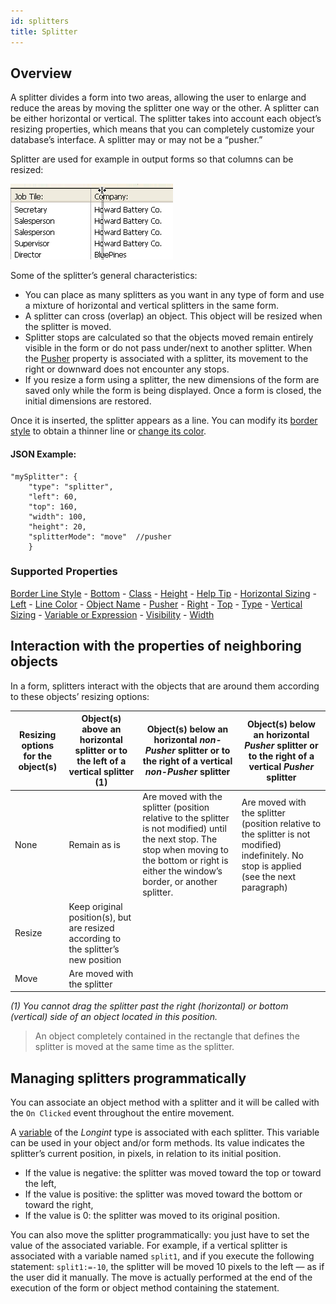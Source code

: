 ```yaml
---
id: splitters
title: Splitter
---
```


## Overview

A splitter divides a form into two areas, allowing the user to enlarge and reduce the areas by moving the splitter one way or the other. A splitter can be either horizontal or vertical. The splitter takes into account each object’s resizing properties, which means that you can completely customize your database’s interface. A splitter may or may not be a “pusher.”

Splitter are used for example in output forms so that columns can be resized:

![](assets/en/FormObjects/split1.png)


Some of the splitter’s general characteristics:

*	You can place as many splitters as you want in any type of form and use a mixture of horizontal and vertical splitters in the same form.
*	A splitter can cross (overlap) an object. This object will be resized when the splitter is moved.
*	Splitter stops are calculated so that the objects moved remain entirely visible in the form or do not pass under/next to another splitter. When the [Pusher](properties_ResizingOptions.md#pusher) property is associated with a splitter, its movement to the right or downward does not encounter any stops.
*	If you resize a form using a splitter, the new dimensions of the form are saved only while the form is being displayed. Once a form is closed, the initial dimensions are restored.

Once it is inserted, the splitter appears as a line. You can modify its [border style](properties_BackgroundAndBorder.md#border-line-style-dotted-line-type) to obtain a thinner line or [change its color](properties_BackgroundAndBorder.md##font-color-line-color). 

#### JSON Example:    

```4d
"mySplitter": {
	"type": "splitter",
	"left": 60,  
	"top": 160,   
	"width": 100,  
	"height": 20,  
	"splitterMode": "move"  //pusher
	}
``` 


### Supported Properties
[Border Line Style](properties_BackgroundAndBorder.md##border-line-style-dotted-line-type) - [Bottom](properties_CoordinatesAndSizing.md#bottom) - [Class](properties_Object.md#css-class) - [Height](properties_CoordinatesAndSizing.md#height) - [Help Tip](properties_Help.md#help-tip) - [Horizontal Sizing](properties_ResizingOptions.md#horizontal-sizing) - [Left](properties_CoordinatesAndSizing.md#left) - [Line Color](properties_BackgroundAndBorder.md##font-color-line-color) - [Object Name](properties_Object.md#object-name) - [Pusher](properties_ResizingOptions.md#pusher) - [Right](properties_CoordinatesAndSizing.md#right) - [Top](properties_CoordinatesAndSizing.md#top) - [Type](properties_Object.md#type) - [Vertical Sizing](properties_ResizingOptions.md#vertical-sizing) - [Variable or Expression](properties_Object.md#variable-or-expression) -  [Visibility](properties_Display.md#visibility) - [Width](properties_CoordinatesAndSizing.md#width) 

## Interaction with the properties of neighboring objects  

In a form, splitters interact with the objects that are around them according to these objects’ resizing options:

|Resizing options for the object(s)	|Object(s) above an horizontal splitter or to the left of a vertical splitter (1)	|Object(s) below an horizontal *non-Pusher* splitter or to the right of a vertical *non-Pusher* splitter|Object(s) below an horizontal *Pusher* splitter or to the right of a vertical *Pusher* splitter |
|---|---|---|---|
|None	|Remain as is	|Are moved with the splitter (position relative to the splitter is not modified) until the next stop. The stop when moving to the bottom or right is either the window’s border, or another splitter.	|Are moved with the splitter (position relative to the splitter is not modified) indefinitely. No stop is applied (see the next paragraph)|
|Resize	|Keep original position(s), but are resized according to the splitter’s new position	| | |
|Move	|Are moved with the splitter	| |  |

*(1) You cannot drag the splitter past the right (horizontal) or bottom (vertical) side of an object located in this position.*

>An object completely contained in the rectangle that defines the splitter is moved at the same time as the splitter.

## Managing splitters programmatically  

You can associate an object method with a splitter and it will be called with the `On Clicked` event throughout the entire movement.

A [variable](properties_Object.md#variable-or-expression) of the *Longint* type is associated with each splitter. This variable can be used in your object and/or form methods. Its value indicates the splitter’s current position, in pixels, in relation to its initial position.

*	If the value is negative: the splitter was moved toward the top or toward the left,
*	If the value is positive: the splitter was moved toward the bottom or toward the right,
*	If the value is 0: the splitter was moved to its original position. 

You can also move the splitter programmatically: you just have to set the value of the associated variable. For example, if a vertical splitter is associated with a variable named `split1`, and if you execute the following statement: `split1:=-10`, the splitter will be moved 10 pixels to the left — as if the user did it manually. The move is actually performed at the end of the execution of the form or object method containing the statement. 
